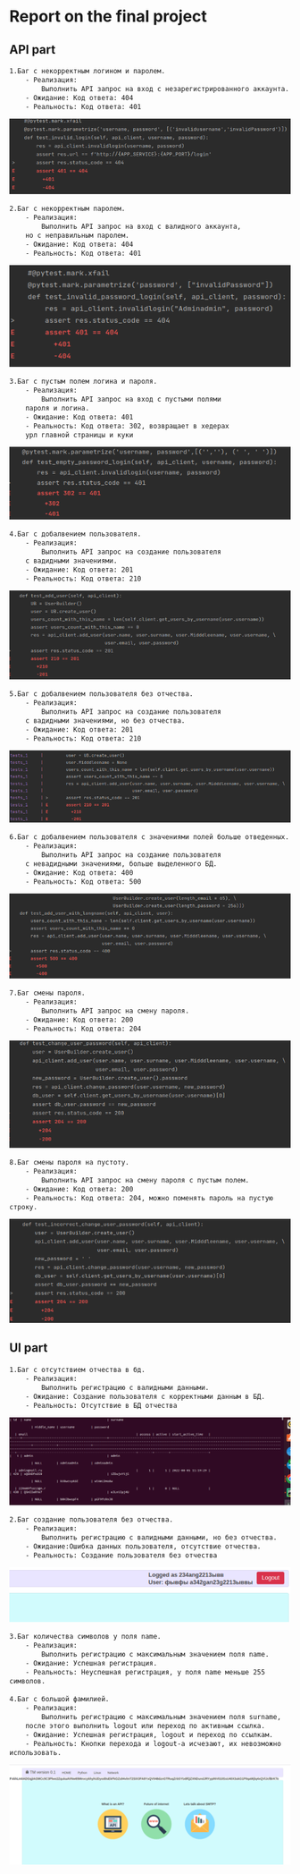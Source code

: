 # Report on the final project 

## API part

    1.Баг c некорректным логином и паролем.
        - Реализация:
            Выполнить API запрос на вход с незарегистрированного аккаунта.
        - Ожидание: Код ответа: 404
        - Реальность: Код ответа: 401
![Image text](https://github.com/DmtrSuch/2022-1-QAPYTHON-VK-D-Suchkov/blob/finProject/ImageForReport/FIrstUI.png?raw=true)
    
    2.Баг c некорректным паролем.
        - Реализация:
            Выполнить API запрос на вход с валидного аккаунта,
        но с неправильным паролем.
        - Ожидание: Код ответа: 404
        - Реальность: Код ответа: 401
![Image text](https://github.com/DmtrSuch/2022-1-QAPYTHON-VK-D-Suchkov/blob/finProject/ImageForReport/SecondUI.png?raw=true)

    3.Баг c пустым полем логина и пароля.
        - Реализация:
            Выполнить API запрос на вход с пустыми полями 
        пароля и логина.
        - Ожидание: Код ответа: 401
        - Реальность: Код ответа: 302, возвращает в хедерах 
        урл главной страницы и куки
![Image text](https://github.com/DmtrSuch/2022-1-QAPYTHON-VK-D-Suchkov/blob/finProject/ImageForReport/ThirdUI.png?raw=true)

    4.Баг c добалвением пользователя.
        - Реализация:
            Выполнить API запрос на создание пользователя
        с вадидными значениями.
        - Ожидание: Код ответа: 201
        - Реальность: Код ответа: 210
![Image text](https://github.com/DmtrSuch/2022-1-QAPYTHON-VK-D-Suchkov/blob/finProject/ImageForReport/FourthUI.png?raw=true)

    5.Баг c добалвением пользователя без отчества.
        - Реализация:
            Выполнить API запрос на создание пользователя
        с вадидными значениями, но без отчества.
        - Ожидание: Код ответа: 201
        - Реальность: Код ответа: 210
![Image text](https://github.com/DmtrSuch/2022-1-QAPYTHON-VK-D-Suchkov/blob/finProject/ImageForReport/FifthUI.png?raw=true)

    6.Баг c добалвением пользователя с значениями полей больше отведенных. 
        - Реализация:
            Выполнить API запрос на создание пользователя
        с невадидными значениями, больше выделенного БД.
        - Ожидание: Код ответа: 400
        - Реальность: Код ответа: 500
![Image text](https://github.com/DmtrSuch/2022-1-QAPYTHON-VK-D-Suchkov/blob/finProject/ImageForReport/SixthUI.png?raw=true)

    7.Баг смены пароля. 
        - Реализация:
            Выполнить API запрос на смену пароля.
        - Ожидание: Код ответа: 200
        - Реальность: Код ответа: 204
![Image text](https://github.com/DmtrSuch/2022-1-QAPYTHON-VK-D-Suchkov/blob/finProject/ImageForReport/SeventhUI.png?raw=true)

    8.Баг смены пароля на пустоту. 
        - Реализация:
            Выполнить API запрос на смену пароля с пустым полем.
        - Ожидание: Код ответа: 200
        - Реальность: Код ответа: 204, можно поменять пароль на пустую строку.
![Image text](https://github.com/DmtrSuch/2022-1-QAPYTHON-VK-D-Suchkov/blob/finProject/ImageForReport/EighthUI.png?raw=true)


## UI part

    1.Баг c отсутствием отчества в бд.
        - Реализация:
            Выполнить регистрацию с валидными данными.
        - Ожидание: Создание пользователя с корректными данным в БД.
        - Реальность: Отсутствие в БД отчества
![Image text](https://github.com/DmtrSuch/2022-1-QAPYTHON-VK-D-Suchkov/blob/finProject/ImageForReport/FirstAPI.png?raw=true)

    2.Баг создание пользователя без отчества.
        - Реализация:
            Выполнить регистрацию с валидными данными, но без отчества.
        - Ожидание:Ошибка данных пользователя, отсутствие отчества.
        - Реальность: Создание пользователя без отчества
![Image text](https://github.com/DmtrSuch/2022-1-QAPYTHON-VK-D-Suchkov/blob/finProject/ImageForReport/SecondAPI.png?raw=true)
    
    3.Баг количества символов у поля name.
        - Реализация:
            Выполнить регистрацию с максимальным значением поля name.
        - Ожидание: Успешная регистрация.
        - Реальность: Неуспешная регистрация, у поля name меньше 255 символов.

    4.Баг с большой фамилией.
        - Реализация:
            Выполнить регистрацию с максимальным значением поля surname, 
        после этого выполнить logout или переход по активным ссылка.
        - Ожидание: Успешная регистрация, logout и переход по ссылкам.
        - Реальность: Кнопки перехода и logout-а исчезают, их невозможно использовать.
![Image text](https://github.com/DmtrSuch/2022-1-QAPYTHON-VK-D-Suchkov/blob/finProject/ImageForReport/ThirdAPI.png?raw=true)